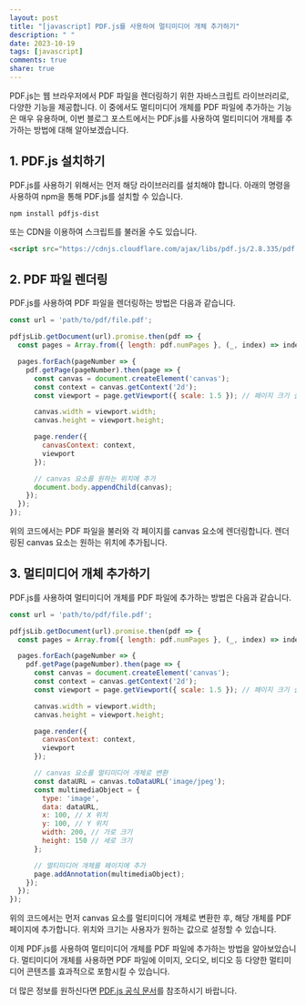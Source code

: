 ```yaml
---
layout: post
title: "[javascript] PDF.js를 사용하여 멀티미디어 개체 추가하기"
description: " "
date: 2023-10-19
tags: [javascript]
comments: true
share: true
---
```


PDF.js는 웹 브라우저에서 PDF 파일을 렌더링하기 위한 자바스크립트 라이브러리로, 다양한 기능을 제공합니다. 이 중에서도 멀티미디어 개체를 PDF 파일에 추가하는 기능은 매우 유용하며, 이번 블로그 포스트에서는 PDF.js를 사용하여 멀티미디어 개체를 추가하는 방법에 대해 알아보겠습니다.

## 1. PDF.js 설치하기

PDF.js를 사용하기 위해서는 먼저 해당 라이브러리를 설치해야 합니다. 아래의 명령을 사용하여 npm을 통해 PDF.js를 설치할 수 있습니다.

```
npm install pdfjs-dist
```

또는 CDN을 이용하여 스크립트를 불러올 수도 있습니다.

```html
<script src="https://cdnjs.cloudflare.com/ajax/libs/pdf.js/2.8.335/pdf.min.js"></script>
```

## 2. PDF 파일 렌더링

PDF.js를 사용하여 PDF 파일을 렌더링하는 방법은 다음과 같습니다.

```javascript
const url = 'path/to/pdf/file.pdf';

pdfjsLib.getDocument(url).promise.then(pdf => {
  const pages = Array.from({ length: pdf.numPages }, (_, index) => index + 1);

  pages.forEach(pageNumber => {
    pdf.getPage(pageNumber).then(page => {
      const canvas = document.createElement('canvas');
      const context = canvas.getContext('2d');
      const viewport = page.getViewport({ scale: 1.5 }); // 페이지 크기 설정

      canvas.width = viewport.width;
      canvas.height = viewport.height;

      page.render({
        canvasContext: context,
        viewport
      });

      // canvas 요소를 원하는 위치에 추가
      document.body.appendChild(canvas);
    });
  });
});
```

위의 코드에서는 PDF 파일을 불러와 각 페이지를 canvas 요소에 렌더링합니다. 렌더링된 canvas 요소는 원하는 위치에 추가됩니다.

## 3. 멀티미디어 개체 추가하기

PDF.js를 사용하여 멀티미디어 개체를 PDF 파일에 추가하는 방법은 다음과 같습니다.

```javascript
const url = 'path/to/pdf/file.pdf';

pdfjsLib.getDocument(url).promise.then(pdf => {
  const pages = Array.from({ length: pdf.numPages }, (_, index) => index + 1);

  pages.forEach(pageNumber => {
    pdf.getPage(pageNumber).then(page => {
      const canvas = document.createElement('canvas');
      const context = canvas.getContext('2d');
      const viewport = page.getViewport({ scale: 1.5 }); // 페이지 크기 설정

      canvas.width = viewport.width;
      canvas.height = viewport.height;

      page.render({
        canvasContext: context,
        viewport
      });

      // canvas 요소를 멀티미디어 개체로 변환
      const dataURL = canvas.toDataURL('image/jpeg');
      const multimediaObject = {
        type: 'image',
        data: dataURL,
        x: 100, // X 위치
        y: 100, // Y 위치
        width: 200, // 가로 크기
        height: 150 // 세로 크기
      };

      // 멀티미디어 개체를 페이지에 추가
      page.addAnnotation(multimediaObject);
    });
  });
});
```

위의 코드에서는 먼저 canvas 요소를 멀티미디어 개체로 변환한 후, 해당 개체를 PDF 페이지에 추가합니다. 위치와 크기는 사용자가 원하는 값으로 설정할 수 있습니다.

이제 PDF.js를 사용하여 멀티미디어 개체를 PDF 파일에 추가하는 방법을 알아보았습니다. 멀티미디어 개체를 사용하면 PDF 파일에 이미지, 오디오, 비디오 등 다양한 멀티미디어 콘텐츠를 효과적으로 포함시킬 수 있습니다.

더 많은 정보를 원하신다면 [PDF.js 공식 문서](https://github.com/mozilla/pdf.js)를 참조하시기 바랍니다.